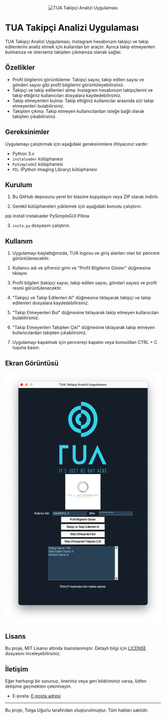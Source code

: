 <div align="center">
  <img src="TUA_Logo2.png" alt="TUA Takipçi Analizi Uygulaması" width="300" height="300">
</div>

# TUA Takipçi Analizi Uygulaması

TUA Takipçi Analizi Uygulaması, Instagram hesabınızın takipçi ve takip edilenlerini analiz etmek için kullanılan bir araçtır. Ayrıca takip etmeyenleri bulmanıza ve isterseniz takipten çıkmanıza olanak sağlar.

## Özellikler

- Profil bilgilerini görüntüleme: Takipçi sayısı, takip edilen sayısı ve gönderi sayısı gibi profil bilgilerini görüntüleyebilirsiniz.
- Takipçi ve takip edilenleri alma: Instagram hesabınızın takipçilerini ve takip ettiğiniz kullanıcıları dosyalara kaydedebilirsiniz.
- Takip etmeyenleri bulma: Takip ettiğiniz kullanıcılar arasında sizi takip etmeyenleri bulabilirsiniz.
- Takipten çıkma: Takip etmeyen kullanıcılardan isteğe bağlı olarak takipten çıkabilirsiniz.

## Gereksinimler

Uygulamayı çalıştırmak için aşağıdaki gereksinimlere ihtiyacınız vardır:

- Python 3.x
- `instaloader` kütüphanesi
- `PySimpleGUI` kütüphanesi
- `PIL` (Python Imaging Library) kütüphanesi

## Kurulum

1. Bu GitHub deposunu yerel bir klasöre kopyalayın veya ZIP olarak indirin.

2. Gerekli kütüphaneleri yüklemek için aşağıdaki komutu çalıştırın:

pip install instaloader PySimpleGUI Pillow

3. `insta.py` dosyasını çalıştırın.

## Kullanım

1. Uygulamayı başlattığınızda, TUA logosu ve giriş alanları olan bir pencere görüntülenecektir.

2. Kullanıcı adı ve şifrenizi girin ve "Profil Bilgilerini Göster" düğmesine tıklayın.

3. Profil bilgileri (takipçi sayısı, takip edilen sayısı, gönderi sayısı) ve profil resmi görüntülenecektir.

4. "Takipçi ve Takip Edilenleri Al" düğmesine tıklayarak takipçi ve takip edilenleri dosyalara kaydedebilirsiniz.

5. "Takip Etmeyenleri Bul" düğmesine tıklayarak takip etmeyen kullanıcıları bulabilirsiniz.

6. "Takip Etmeyenleri Takipten Çık!" düğmesine tıklayarak takip etmeyen kullanıcılardan takipten çıkabilirsiniz.

7. Uygulamayı kapatmak için pencereyi kapatın veya konsoldan CTRL + C tuşuna basın.

## Ekran Görüntüsü

![Uygulama Ekran Görüntüsü](img/screenshot.png)

## Lisans

Bu proje, MIT Lisansı altında lisanslanmıştır. Detaylı bilgi için [LICENSE](LICENSE) dosyasını inceleyebilirsiniz.

## İletişim

Eğer herhangi bir sorunuz, öneriniz veya geri bildiriminiz varsa, lütfen iletişime geçmekten çekinmeyin.

- E-posta: [E-posta adresi](mailto:tolga97ugurlu@icloud.com)

---

Bu proje, Tolga Uğurlu tarafından oluşturulmuştur. Tüm hakları saklıdır.
